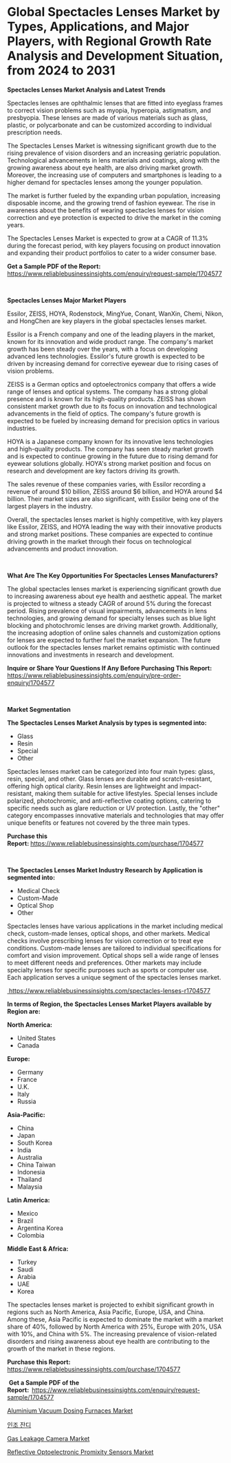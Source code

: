 <p><h1>Global Spectacles Lenses Market by Types, Applications, and Major Players, with Regional Growth Rate Analysis and Development Situation, from 2024 to 2031</h1></p><p><strong>Spectacles Lenses Market Analysis and Latest Trends</strong></p>
<p><p>Spectacles lenses are ophthalmic lenses that are fitted into eyeglass frames to correct vision problems such as myopia, hyperopia, astigmatism, and presbyopia. These lenses are made of various materials such as glass, plastic, or polycarbonate and can be customized according to individual prescription needs.</p><p>The Spectacles Lenses Market is witnessing significant growth due to the rising prevalence of vision disorders and an increasing geriatric population. Technological advancements in lens materials and coatings, along with the growing awareness about eye health, are also driving market growth. Moreover, the increasing use of computers and smartphones is leading to a higher demand for spectacles lenses among the younger population.</p><p>The market is further fueled by the expanding urban population, increasing disposable income, and the growing trend of fashion eyewear. The rise in awareness about the benefits of wearing spectacles lenses for vision correction and eye protection is expected to drive the market in the coming years.</p><p>The Spectacles Lenses Market is expected to grow at a CAGR of 11.3% during the forecast period, with key players focusing on product innovation and expanding their product portfolios to cater to a wider consumer base.</p></p>
<p><strong>Get a Sample PDF of the Report:&nbsp;</strong> <a href="https://www.reliablebusinessinsights.com/enquiry/request-sample/1704577">https://www.reliablebusinessinsights.com/enquiry/request-sample/1704577</a></p>
<p>&nbsp;</p>
<p><strong>Spectacles Lenses Major Market Players</strong></p>
<p><p>Essilor, ZEISS, HOYA, Rodenstock, MingYue, Conant, WanXin, Chemi, Nikon, and HongChen are key players in the global spectacles lenses market. </p><p>Essilor is a French company and one of the leading players in the market, known for its innovation and wide product range. The company's market growth has been steady over the years, with a focus on developing advanced lens technologies. Essilor's future growth is expected to be driven by increasing demand for corrective eyewear due to rising cases of vision problems.</p><p>ZEISS is a German optics and optoelectronics company that offers a wide range of lenses and optical systems. The company has a strong global presence and is known for its high-quality products. ZEISS has shown consistent market growth due to its focus on innovation and technological advancements in the field of optics. The company's future growth is expected to be fueled by increasing demand for precision optics in various industries.</p><p>HOYA is a Japanese company known for its innovative lens technologies and high-quality products. The company has seen steady market growth and is expected to continue growing in the future due to rising demand for eyewear solutions globally. HOYA's strong market position and focus on research and development are key factors driving its growth.</p><p>The sales revenue of these companies varies, with Essilor recording a revenue of around $10 billion, ZEISS around $6 billion, and HOYA around $4 billion. Their market sizes are also significant, with Essilor being one of the largest players in the industry.</p><p>Overall, the spectacles lenses market is highly competitive, with key players like Essilor, ZEISS, and HOYA leading the way with their innovative products and strong market positions. These companies are expected to continue driving growth in the market through their focus on technological advancements and product innovation.</p></p>
<p>&nbsp;</p>
<p><strong>What Are The Key Opportunities For Spectacles Lenses Manufacturers?</strong></p>
<p><p>The global spectacles lenses market is experiencing significant growth due to increasing awareness about eye health and aesthetic appeal. The market is projected to witness a steady CAGR of around 5% during the forecast period. Rising prevalence of visual impairments, advancements in lens technologies, and growing demand for specialty lenses such as blue light blocking and photochromic lenses are driving market growth. Additionally, the increasing adoption of online sales channels and customization options for lenses are expected to further fuel the market expansion. The future outlook for the spectacles lenses market remains optimistic with continued innovations and investments in research and development.</p></p>
<p><strong>Inquire or Share Your Questions If Any Before Purchasing This Report:</strong> <a href="https://www.reliablebusinessinsights.com/enquiry/pre-order-enquiry/1704577">https://www.reliablebusinessinsights.com/enquiry/pre-order-enquiry/1704577</a></p>
<p>&nbsp;</p>
<p><strong>Market Segmentation</strong></p>
<p><strong>The Spectacles Lenses Market Analysis by types is segmented into:</strong></p>
<p><ul><li>Glass</li><li>Resin</li><li>Special</li><li>Other</li></ul></p>
<p><p>Spectacles lenses market can be categorized into four main types: glass, resin, special, and other. Glass lenses are durable and scratch-resistant, offering high optical clarity. Resin lenses are lightweight and impact-resistant, making them suitable for active lifestyles. Special lenses include polarized, photochromic, and anti-reflective coating options, catering to specific needs such as glare reduction or UV protection. Lastly, the "other" category encompasses innovative materials and technologies that may offer unique benefits or features not covered by the three main types.</p></p>
<p><strong>Purchase this Report:&nbsp;</strong><a href="https://www.reliablebusinessinsights.com/purchase/1704577">https://www.reliablebusinessinsights.com/purchase/1704577</a></p>
<p>&nbsp;</p>
<p><strong>The Spectacles Lenses Market Industry Research by Application is segmented into:</strong></p>
<p><ul><li>Medical Check</li><li>Custom-Made</li><li>Optical Shop</li><li>Other</li></ul></p>
<p><p>Spectacles lenses have various applications in the market including medical check, custom-made lenses, optical shops, and other markets. Medical checks involve prescribing lenses for vision correction or to treat eye conditions. Custom-made lenses are tailored to individual specifications for comfort and vision improvement. Optical shops sell a wide range of lenses to meet different needs and preferences. Other markets may include specialty lenses for specific purposes such as sports or computer use. Each application serves a unique segment of the spectacles lenses market.</p></p>
<p><a href="https://www.reliablebusinessinsights.com/spectacles-lenses-r1704577">&nbsp;https://www.reliablebusinessinsights.com/spectacles-lenses-r1704577</a></p>
<p><strong>In terms of Region, the Spectacles Lenses Market Players available by Region are:</strong></p>
<p>
    <p> <strong> North America: </strong>
        <ul>
            <li>United States</li>
            <li>Canada</li>
        </ul>
        </p> 
    <p> <strong> Europe: </strong>
        <ul>
            <li>Germany</li>
            <li>France</li>
            <li>U.K.</li>
            <li>Italy</li>
            <li>Russia</li>
        </ul>
        </p> 
    <p> <strong> Asia-Pacific: </strong>
        <ul>
            <li>China</li>
            <li>Japan</li>
            <li>South Korea</li>
            <li>India</li>
            <li>Australia</li>
            <li>China Taiwan</li>
            <li>Indonesia</li>
            <li>Thailand</li>
            <li>Malaysia</li>
        </ul>
        </p> 
    <p> <strong> Latin America: </strong>
        <ul>
            <li>Mexico</li>
            <li>Brazil</li>
            <li>Argentina Korea</li>
            <li>Colombia</li>
        </ul>
        </p> 
    <p> <strong> Middle East & Africa: </strong>
        <ul>
            <li>Turkey</li>
            <li>Saudi</li>
            <li>Arabia</li>
            <li>UAE</li>
            <li>Korea</li>
        </ul>
    </p>
    </p>
<p><p>The spectacles lenses market is projected to exhibit significant growth in regions such as North America, Asia Pacific, Europe, USA, and China. Among these, Asia Pacific is expected to dominate the market with a market share of 40%, followed by North America with 25%, Europe with 20%, USA with 10%, and China with 5%. The increasing prevalence of vision-related disorders and rising awareness about eye health are contributing to the growth of the market in these regions.</p></p>
<p><strong>Purchase this Report: </strong><a href="https://www.reliablebusinessinsights.com/purchase/1704577">https://www.reliablebusinessinsights.com/purchase/1704577</a></p>
<p>&nbsp;<strong>Get a Sample PDF of the Report:&nbsp;&nbsp;</strong><a href="https://www.reliablebusinessinsights.com/enquiry/request-sample/1704577">https://www.reliablebusinessinsights.com/enquiry/request-sample/1704577</a></p>
<p><strong></strong></p>
<p><p><a href="https://medium.com/@alanpeterson1911/aluminium-vacuum-dosing-furnaces-market-a-global-and-regional-analysis-focus-on-end-user-03a1ea7835b1">Aluminium Vacuum Dosing Furnaces Market</a></p><p><a href="https://github.com/joannescott9078/Market-Research-Report-List-1/blob/main/2199676188016.md">인조 잔디</a></p><p><a href="https://github.com/cathyMaggio31/Market-Research-Report-List-1/blob/main/gas-leakage-camera-market.md">Gas Leakage Camera Market</a></p><p><a href="https://medium.com/@thadnader_5170/future-trends-in-global-reflective-optoelectronic-promixity-sensors-market-market-insights-and-e3e27fd6a694">Reflective Optoelectronic Promixity Sensors Market</a></p></p>